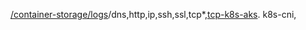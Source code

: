[/container-storage/logs](/container-storage/logs)/dns,http,ip,ssh,ssl,tcp*,[tcp-k8s-aks](/container-storage/logs/tcp-k8s-aks.md). k8s-cni,


